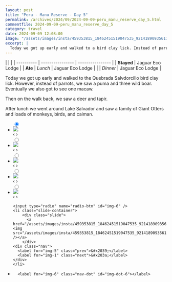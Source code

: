 ```yaml
---
layout: post
title: "Peru - Manu Reserve - Day 5"
permalink: /archives/2024/09/2024-09-09-peru_manu_reserve_day_5.html
commentfile: 2024-09-09-peru_manu_reserve_day_5
category: travel
date: 2024-09-09 12:08:00
image: "/assets/images/insta/459353815_18462451519047535_9214189093561111013_n_18016267256294050.jpg"
excerpt: |
  Today we got up early and walked to a bird clay lick. Instead of parrots, we saw a puma and three wild boar.
---
```


|            |                  |
| ---------- | ---------------- | ---------------- |
| **Stayed** | Jaguar Eco Lodge |
| **Ate**    | _Lunch_          | Jaguar Eco Lodge |
|            | _Dinner_         | Jaguar Eco Lodge |

Today we got up early and walked to the Quebrada Salvdorcillo bird clay lick. However, instead of parrots, we saw a puma and three wild boar. Eventually we also got to see one macaw.

Then on the walk back, we saw a deer and tapir.

After lunch we went around Lake Salvador and saw a family of Giant Otters and loads of monkeys, birds, and caiman.

<ul class="slides">
    <input type="radio" name="radio-btn" id="img-1" checked="checked" />
    <li class="slide-container">
        <div class="slide">
          <a href="/assets/images/insta/459235601_18462451534047535_3248252255836638400_n_17880943146081763.jpg"><img src="/assets/images/insta/459235601_18462451534047535_3248252255836638400_n_17880943146081763.jpg" /></a>
        </div>
    <div class="nav">
      <label for="img-6" class="prev">&#x2039;</label>
      <label for="img-2" class="next">&#x203a;</label>
    </div>
    </li>
        <input type="radio" name="radio-btn" id="img-2"  />
    <li class="slide-container">
        <div class="slide">
          <a href="/assets/images/insta/459355167_18462451543047535_3623926567026762034_n_18004438274640691.jpg"><img src="/assets/images/insta/459355167_18462451543047535_3623926567026762034_n_18004438274640691.jpg" /></a>
        </div>
    <div class="nav">
      <label for="img-1" class="prev">&#x2039;</label>
      <label for="img-3" class="next">&#x203a;</label>
    </div>
    </li>
        <input type="radio" name="radio-btn" id="img-3"  />
    <li class="slide-container">
        <div class="slide">
          <a href="/assets/images/insta/459201145_18462451552047535_830367129834819210_n_18041426138318045.jpg"><img src="/assets/images/insta/459201145_18462451552047535_830367129834819210_n_18041426138318045.jpg" /></a>
        </div>
    <div class="nav">
      <label for="img-2" class="prev">&#x2039;</label>
      <label for="img-4" class="next">&#x203a;</label>
    </div>
    </li>
        <input type="radio" name="radio-btn" id="img-4"  />
    <li class="slide-container">
        <div class="slide">
          <a href="/assets/images/insta/459329208_18462451561047535_7889678867001525144_n_18050841436880375.jpg"><img src="/assets/images/insta/459329208_18462451561047535_7889678867001525144_n_18050841436880375.jpg" /></a>
        </div>
    <div class="nav">
      <label for="img-3" class="prev">&#x2039;</label>
      <label for="img-5" class="next">&#x203a;</label>
    </div>
    </li>
        <input type="radio" name="radio-btn" id="img-5"  />
    <li class="slide-container">
        <div class="slide">
          <a href="/assets/images/insta/459304883_18462451573047535_8588353712842990391_n_18251336071257824.jpg"><img src="/assets/images/insta/459304883_18462451573047535_8588353712842990391_n_18251336071257824.jpg" /></a>
        </div>
    <div class="nav">
      <label for="img-4" class="prev">&#x2039;</label>
      <label for="img-6" class="next">&#x203a;</label>
    </div>
    </li>
    
    <input type="radio" name="radio-btn" id="img-6" />
    <li class="slide-container">
        <div class="slide">
          <a href="/assets/images/insta/459353815_18462451519047535_9214189093561111013_n_18016267256294050.jpg"><img src="/assets/images/insta/459353815_18462451519047535_9214189093561111013_n_18016267256294050.jpg" /></a>
        </div>
    <div class="nav">
      <label for="img-5" class="prev">&#x2039;</label>
      <label for="img-1" class="next">&#x203a;</label>
    </div>
    </li>
			
<li class="nav-dots">
      <label for="img-1" class="nav-dot" id="img-dot-1"></label>
      <label for="img-2" class="nav-dot" id="img-dot-2"></label>
      <label for="img-3" class="nav-dot" id="img-dot-3"></label>
      <label for="img-4" class="nav-dot" id="img-dot-4"></label>
      <label for="img-5" class="nav-dot" id="img-dot-5"></label>

      <label for="img-6" class="nav-dot" id="img-dot-6"></label>

</li>
</ul>
